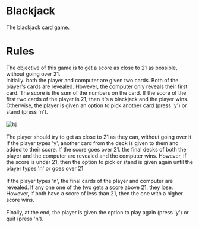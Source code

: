 # Blackjack
The blackjack card game.
# Rules
The objective of this game is to get a score as close to 21 as possible, without going over 21.\
Initially. both the player and computer are given two cards. Both of the player's cards are revealed. However, the computer only reveals their first card.
The score is the sum of the numbers on the card.
If the score of the first two cards of the player is 21, then it's a blackjack and the player wins.
Otherwise, the player is given an option to pick another card (press 'y') or stand (press 'n').\
\
![bj](https://user-images.githubusercontent.com/64097953/120939720-bee67a80-c732-11eb-9d5b-abe2271109a5.png)\
\
The player should try to get as close to 21 as they can, without going over it.
If the player types 'y', another card from the deck is given to them and added to their score. If the score goes over 21. the final decks of both the player and the computer
are revealed and the computer wins. However, if the score is under 21, then the option to pick or stand is given again until the player types 'n' or goes over 21\
\
If the player types 'n', the final cards of the player and computer are revealed. If any one one of the two gets a score above 21, they lose. However, if both have a score
of less than 21, then the one with a higher score wins.\
\
Finally, at the end, the player is given the option to play again (press 'y') or quit (press 'n').
